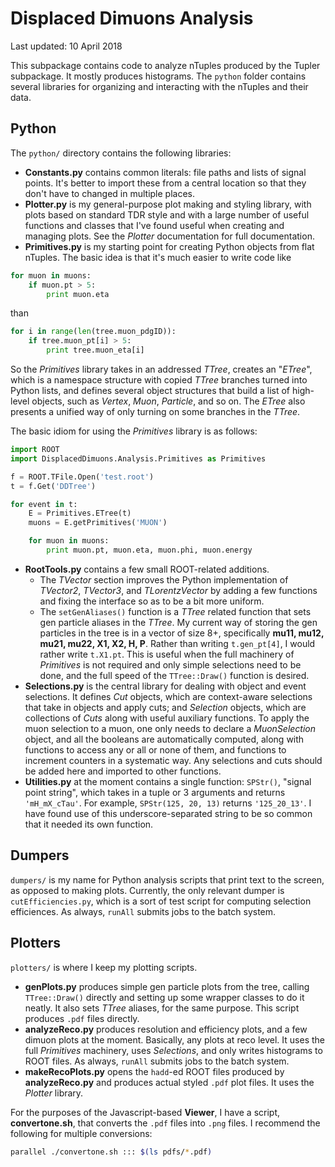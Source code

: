 # Displaced Dimuons Analysis

Last updated: 10 April 2018

This subpackage contains code to analyze nTuples produced by the Tupler subpackage. It mostly produces histograms. The `python` folder contains several libraries for organizing and interacting with the nTuples and their data.

## Python

The `python/` directory contains the following libraries:

  * **Constants.py** contains common literals: file paths and lists of signal points. It's better to import these from a central location so that they don't have to changed in multiple places.
  * **Plotter.py** is my general-purpose plot making and styling library, with plots based on standard TDR style and with a large number of useful functions and classes that I've found useful when creating and managing plots. See the _Plotter_ documentation for full documentation.
  * **Primitives.py** is my starting point for creating Python objects from flat nTuples. The basic idea is that it's much easier to write code like

```python
for muon in muons:
	if muon.pt > 5:
		print muon.eta
```

  than
  
```python
for i in range(len(tree.muon_pdgID)):
	if tree.muon_pt[i] > 5:
		print tree.muon_eta[i]
  ```
  
  So the _Primitives_ library takes in an addressed _TTree_, creates an "_ETree_", which is a namespace structure with copied _TTree_ branches turned into Python lists, and defines several object structures that build a list of high-level objects, such as _Vertex_, _Muon_, _Particle_, and so on. The _ETree_ also presents a unified way of only turning on some branches in the _TTree_.
  
  The basic idiom for using the _Primitives_ library is as follows:
  
```python
import ROOT
import DisplacedDimuons.Analysis.Primitives as Primitives

f = ROOT.TFile.Open('test.root')
t = f.Get('DDTree')

for event in t:
	E = Primitives.ETree(t)
	muons = E.getPrimitives('MUON')

	for muon in muons:
		print muon.pt, muon.eta, muon.phi, muon.energy
```
  * **RootTools.py** contains a few small ROOT-related additions.
    * The _TVector_ section improves the Python implementation of _TVector2_, _TVector3_, and _TLorentzVector_ by adding a few functions and fixing the interface so as to be a bit more uniform.
    * The `setGenAliases()` function is a _TTree_ related function that sets gen particle aliases in the _TTree_. My current way of storing the gen particles in the tree is in a vector of size 8+, specifically **mu11, mu12, mu21, mu22, X1, X2, H, P**. Rather than writing `t.gen_pt[4]`, I would rather write `t.X1.pt`. This is useful when the full machinery of _Primitives_ is not required and only simple selections need to be done, and the full speed of the `TTree::Draw()` function is desired.
  * **Selections.py** is the central library for dealing with object and event selections. It defines _Cut_ objects, which are context-aware selections that take in objects and apply cuts; and _Selection_ objects, which are collections of _Cuts_ along with useful auxiliary functions. To apply the muon selection to a muon, one only needs to declare a _MuonSelection_ object, and all the booleans are automatically computed, along with functions to access any or all or none of them, and functions to increment counters in a systematic way. Any selections and cuts should be added here and imported to other functions.
  * **Utilities.py** at the moment contains a single function: `SPStr()`, "signal point string", which takes in a tuple or 3 arguments and returns `'mH_mX_cTau'`. For example, `SPStr(125, 20, 13)` returns `'125_20_13'`. I have found use of this underscore-separated string to be so common that it needed its own function.

## Dumpers

`dumpers/` is my name for Python analysis scripts that print text to the screen, as opposed to making plots. Currently, the only relevant dumper is `cutEfficiencies.py`, which is a sort of test script for computing selection efficiences. As always, `runAll` submits jobs to the batch system.

## Plotters

`plotters/` is where I keep my plotting scripts. 

  * **genPlots.py** produces simple gen particle plots from the tree, calling `TTree::Draw()` directly and setting up some wrapper classes to do it neatly. It also sets _TTree_ aliases, for the same purpose. This script produces `.pdf` files directly.
  * **analyzeReco.py** produces resolution and efficiency plots, and a few dimuon plots at the moment. Basically, any plots at reco level. It uses the full _Primitives_ machinery, uses _Selections_, and only writes histograms to ROOT files. As always, `runAll` submits jobs to the batch system.
  * **makeRecoPlots.py** opens the `hadd`-ed ROOT files produced by **analyzeReco.py** and produces actual styled `.pdf` plot files. It uses the _Plotter_ library.

  
For the purposes of the Javascript-based **Viewer**, I have a script, **convertone.sh**, that converts the `.pdf` files into `.png` files. I recommend the following for multiple conversions:

```bash
parallel ./convertone.sh ::: $(ls pdfs/*.pdf)
```
